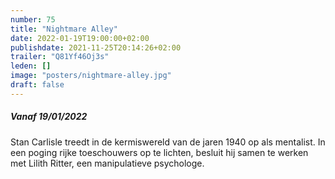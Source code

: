 ```yaml
---
number: 75
title: "Nightmare Alley"
date: 2022-01-19T19:00:00+02:00
publishdate: 2021-11-25T20:14:26+02:00
trailer: "Q81Yf46Oj3s"
leden: [] 
image: "posters/nightmare-alley.jpg"
draft: false
---
```


##### Vanaf 19/01/2022

Stan Carlisle treedt in de kermiswereld van de jaren 1940 op als mentalist. 
In een poging rijke toeschouwers op te lichten, besluit hij samen te
werken met Lilith Ritter, een manipulatieve psychologe.
<!--more-->
